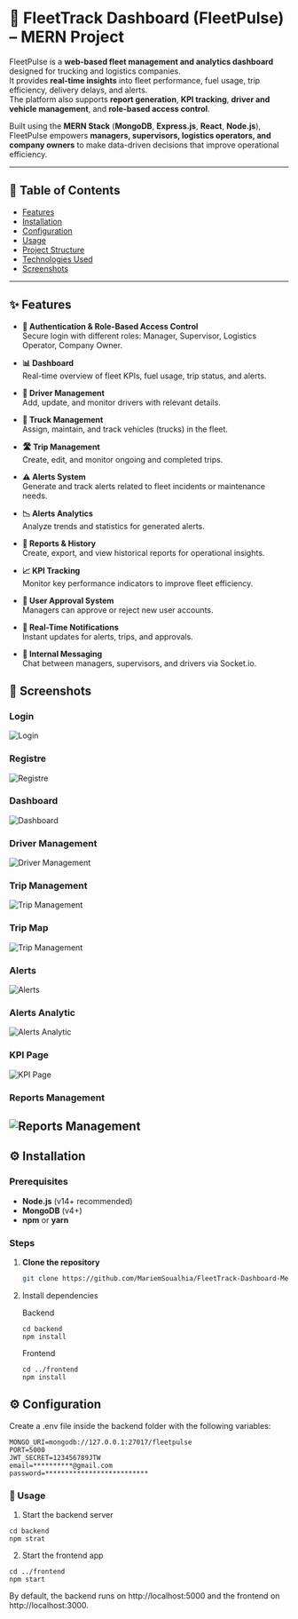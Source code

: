# 🚚 FleetTrack Dashboard (FleetPulse) – MERN Project

FleetPulse is a **web-based fleet management and analytics dashboard** designed for trucking and logistics companies.  
It provides **real-time insights** into fleet performance, fuel usage, trip efficiency, delivery delays, and alerts.  
The platform also supports **report generation**, **KPI tracking**, **driver and vehicle management**, and **role-based access control**.

Built using the **MERN Stack** (**MongoDB**, **Express.js**, **React**, **Node.js**), FleetPulse empowers **managers, supervisors, logistics operators, and company owners** to make data-driven decisions that improve operational efficiency.

---

## 📑 Table of Contents

- [Features](#features)
- [Installation](#installation)
- [Configuration](#configuration)
- [Usage](#usage)
- [Project Structure](#project-structure)
- [Technologies Used](#technologies-used)
- [Screenshots](#screenshots)

---

## ✨ Features

- **🔐 Authentication & Role-Based Access Control**  
  Secure login with different roles: Manager, Supervisor, Logistics Operator, Company Owner.

- **📊 Dashboard**  
  Real-time overview of fleet KPIs, fuel usage, trip status, and alerts.

- **👥 Driver Management**  
  Add, update, and monitor drivers with relevant details.

- **🚛 Truck Management**  
  Assign, maintain, and track vehicles (trucks) in the fleet.

- **🛣 Trip Management**  
  Create, edit, and monitor ongoing and completed trips.

- **⚠ Alerts System**  
  Generate and track alerts related to fleet incidents or maintenance needs.

- **📉 Alerts Analytics**  
  Analyze trends and statistics for generated alerts.

- **📑 Reports & History**  
  Create, export, and view historical reports for operational insights.

- **📈 KPI Tracking**  
  Monitor key performance indicators to improve fleet efficiency.

- **📝 User Approval System**  
  Managers can approve or reject new user accounts.

- **🔔 Real-Time Notifications**  
  Instant updates for alerts, trips, and approvals.

- **💬 Internal Messaging**  
  Chat between managers, supervisors, and drivers via Socket.io.

## 📸 Screenshots

### Login

![Login](./public/login.png)

### Registre

![Registre](./public/registre.png)

### Dashboard

![Dashboard](./public/dashboard.png)

### Driver Management

![Driver Management](./public/drivers.png)

### Trip Management

![Trip Management](./public/trips.png)

### Trip Map

![Trip Management](./public/tripmap.png)

### Alerts

![Alerts](./public/alerts.png)

### Alerts Analytic

![Alerts Analytic](./public/alertsanalytics.png)

### KPI Page

![KPI Page](./public/kpipage.png)

### Reports Management

## ![Reports Management](./public/repportmanager.png)

## ⚙ Installation

### Prerequisites

- **Node.js** (v14+ recommended)
- **MongoDB** (v4+)
- **npm** or **yarn**

### Steps

1. **Clone the repository**
   ```bash
   git clone https://github.com/MariemSoualhia/FleetTrack-Dashboard-MernProject.git
   ```
2. Install dependencies

   Backend

   ```
   cd backend
   npm install
   ```

   Frontend

   ```
   cd ../frontend
   npm install
   ```

## ⚙ Configuration

Create a .env file inside the backend folder with the following variables:

```
MONGO_URI=mongodb://127.0.0.1:27017/fleetpulse
PORT=5000
JWT_SECRET=123456789JTW
email=**********@gmail.com
password=**************************
```

### 🚀 Usage

1. Start the backend server

```
cd backend
npm strat
```

2. Start the frontend app

```
cd ../frontend
npm start

```

By default, the backend runs on http://localhost:5000 and the frontend on http://localhost:3000.
